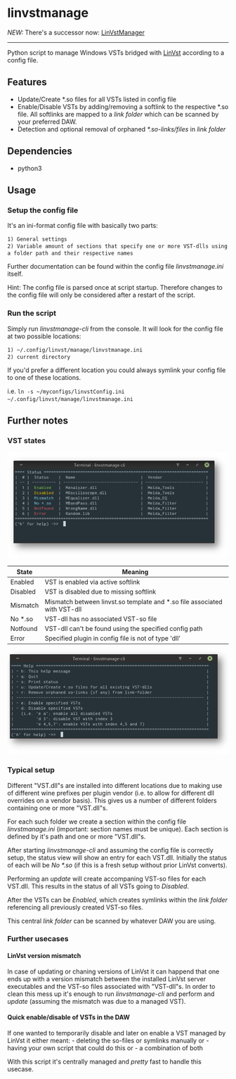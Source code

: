 # linvstmanage
*NEW:* There's a successor now: [LinVstManager](https://github.com/Goli4thus/linvstmanager)

---------------------------------------

Python script to manage Windows VSTs bridged with [LinVst](https://github.com/osxmidi/LinVst) according to a config file.

## Features
- Update/Create *.so files for all VSTs listed in config file
- Enable/Disable VSTs by adding/removing a softlink to the respective *.so file.
  All softlinks are mapped to a *link folder* which can be scanned by your preferred DAW.
- Detection and optional removal of orphaned _*.so-links/files_ in _link folder_

## Dependencies
- python3

## Usage
### Setup the config file
It's an ini-format config file with basically two parts:
    
    1) General settings
    2) Variable amount of sections that specify one or more VST-dlls using a folder path and their respective names
    
Further documentation can be found within the config file *linvstmanage.ini* itself.

Hint: The config file is parsed once at script startup. Therefore changes to the config file will only be considered after a restart of the script.

### Run the script
Simply run *linvstmanage-cli* from the console.
It will look for the config file at two possible locations:
    
    1) ~/.config/linvst/manage/linvstmanage.ini
    2) current directory

If you'd prefer a different location you could always symlink your config file to one of these locations.

i.e. `ln -s ~/myconfigs/linvstConfig.ini ~/.config/linvst/manage/linvstmanage.ini`
    
    
## Further notes
### VST states

![Status view](https://github.com/Goli4thus/linvstmanage/blob/master/img/uiStatus.png)

| State    | Meaning                                                                   |
| -------- | ------------------------------------------------------------------------- |
| Enabled  | VST is enabled via active softlink                                        |
| Disabled | VST is disabled due to missing softlink                                   |
| Mismatch | Mismatch between linvst.so template and *.so file associated with VST-dll |
| No *.so  | VST-dll has no associated VST-so file                                     |
| Notfound | VST-dll can't be found using the specified config path                    |
| Error    | Specified plugin in config file is not of type 'dll'                      |
    
    
![Help view](https://github.com/Goli4thus/linvstmanage/blob/master/img/uiHelp.png)
    
    
### Typical setup
Different "VST.dll"s are installed into different locations due to making use of different wine prefixes per plugin vendor (i.e. to allow for different dll overrides on a vendor basis).
This gives us a number of different folders containing one or more "VST.dll"s.

For each such folder we create a section within the config file _linvstmanage.ini_ (important: section names must be unique).
Each section is defined by it's path and one or more "VST.dll"s.

After starting *linvstmanage-cli* and assuming the config file is correctly setup, the status view will show an entry for each VST.dll.
Initially the status of each will be _No *.so_ (if this is a fresh setup without prior LinVst converts).

Performing an _update_ will create accompaning VST-so files for each VST.dll.
This results in the status of all VSTs going to _Disabled_.

After the VSTs can be _Enabled_, which creates symlinks within the _link folder_ referencing all previously created VST-so files.

This central _link folder_ can be scanned by whatever DAW you are using.


### Further usecases
#### LinVst version mismatch
In case of updating or chaning versions of LinVst it can happend that one ends up with a version mismatch between the 
installed LinVst server executables and the VST-so files associated with "VST-dll"s.
In order to clean this mess up it's enough to run *linvstmanage-cli* and perform and _update_ (assuming the mismatch was due to a managed VST).

#### Quick enable/disable of VSTs in the DAW
If one wanted to temporarily disable and later on enable a VST managed by LinVst it either meant:
    - deleting the so-files or symlinks manually or
    - having your own script that could do this or 
    - a combination of both

With this script it's centrally managed and _pretty_ fast to handle this usecase.


